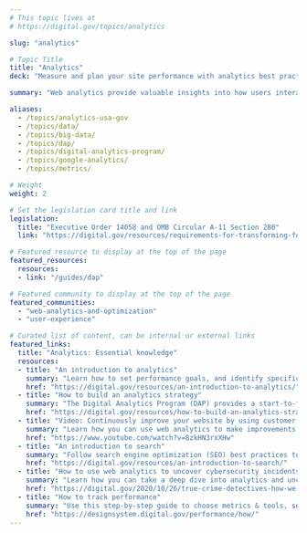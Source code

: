 ```yaml
---
# This topic lives at
# https://digital.gov/topics/analytics

slug: "analytics"

# Topic Title
title: "Analytics"
deck: "Measure and plan your site performance with analytics best practices and tools"

summary: "Web analytics provide valuable insights into how users interact with a website. Use the data gained from web analytics to identify areas for improvement and make data-driven decisions. This can lead to a more user-friendly and engaging website, which can enhance trust and overall site performance."

aliases:
  - /topics/analytics-usa-gov
  - /topics/data/
  - /topics/big-data/
  - /topics/dap/
  - /topics/digital-analytics-program/
  - /topics/google-analytics/
  - /topics/metrics/

# Weight
weight: 2

# Set the legislation card title and link
legislation:
  title: "Executive Order 14058 and OMB Circular A-11 Section 280"
  link: "https://digital.gov/resources/requirements-for-transforming-federal-customer-experience-and-service-delivery/" 

# Featured resource to display at the top of the page
featured_resources:
  resources:
  - link: "/guides/dap"

# Featured community to display at the top of the page
featured_communities:
  - "web-analytics-and-optimization"
  - "user-experience"

# Curated list of content, can be internal or external links
featured_links:
  title: "Analytics: Essential knowledge"
  resources:
  - title: "An introduction to analytics"
    summary: "Learn how to set performance goals, and identify specific KPIs and targets to measure and meet them, using web analytics."
    href: "https://digital.gov/resources/an-introduction-to-analytics/"
  - title: "How to build an analytics strategy"
    summary: "The Digital Analytics Program (DAP) provides a start-to-finish approach for assessing, reporting, and taking action using Digital.gov in a case study."
    href: "https://digital.gov/resources/how-to-build-an-analytics-strategy/"
  - title: "Video: Continuously improve your website by using customer feedback and web analytics: An IRS case study (length: 31:27)"
    summary: "Learn how you can use web analytics to make improvements to user experience."
    href: "https://www.youtube.com/watch?v=8zkHN3rxXHw"
  - title: "An introduction to search"
    summary: "Follow search engine optimization (SEO) best practices to help search engines discover your content."
    href: "https://digital.gov/resources/an-introduction-to-search/"
  - title: "How to use web analytics to uncover cybersecurity incidents: A USAGov case study"
    summary: "Learn how you can take a deep dive into analytics and uncover phishing attempts or other improper use of your agency’s content, logo, or brand."
    href: "https://digital.gov/2020/10/26/true-crime-detectives-how-we-used-free-web-metrics-tools-to-uncover-a-cybersecurity-incident/"
  - title: "How to track performance"
    summary: "Use this step-by-step guide to choose metrics & tools, set budgets & goals, and add site tracking on your website."
    href: "https://designsystem.digital.gov/performance/how/"
---
```

